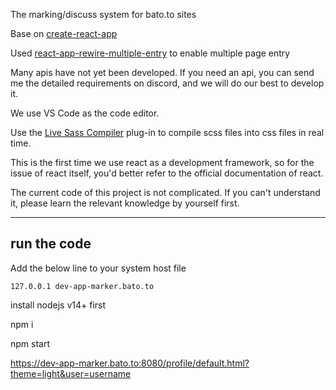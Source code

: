 

The marking/discuss system for bato.to sites

Base on [create-react-app](https://github.com/facebook/create-react-app)

Used [react-app-rewire-multiple-entry](https://www.npmjs.com/package/react-app-rewire-multiple-entry) to enable multiple page entry

Many apis have not yet been developed. If you need an api, you can send me the detailed requirements on discord, and we will do our best to develop it.

We use VS Code as the code editor.

Use the [Live Sass Compiler](https://marketplace.visualstudio.com/items?itemName=ritwickdey.live-sass) plug-in to compile scss files into css files in real time.

This is the first time we use react as a development framework, so for the issue of react itself, you'd better refer to the official documentation of react.

The current code of this project is not complicated. If you can't understand it, please learn the relevant knowledge by yourself first.

----
## run the code

Add the below line to your system host file 
```
127.0.0.1 dev-app-marker.bato.to 
```

install nodejs v14+ first

npm i

npm start

https://dev-app-marker.bato.to:8080/profile/default.html?theme=light&user=username
